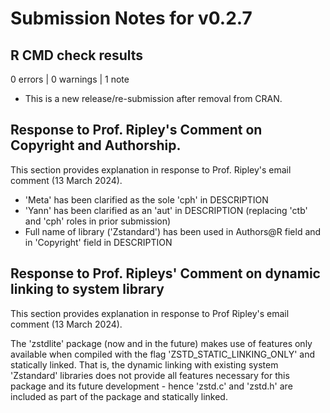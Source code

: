 
# Submission Notes for v0.2.7

## R CMD check results

0 errors | 0 warnings | 1 note

* This is a new release/re-submission after removal from CRAN.

## Response to Prof. Ripley's Comment on Copyright and Authorship.

This section provides explanation in response to Prof. Ripley's email comment 
(13 March 2024).

* 'Meta' has been clarified as the sole 'cph' in DESCRIPTION
* 'Yann' has been clarified as an 'aut' in DESCRIPTION (replacing 'ctb' and 
  'cph' roles in prior submission)
* Full name of library ('Zstandard') has been used in Authors@R field and in 
  'Copyright' field in DESCRIPTION

## Response to Prof. Ripleys' Comment on dynamic linking to system library

This section provides explanation in response to Prof Ripley's email comment 
(13 March 2024).

The 'zstdlite' package (now and in the future) makes use of features
only available when compiled with the flag 'ZSTD_STATIC_LINKING_ONLY'
and statically linked.  That is, the dynamic linking with existing
system 'Zstandard' libraries does not provide all features necessary for this 
package and its future development - hence 'zstd.c' and 'zstd.h' are included 
as part of the package and statically linked.  

